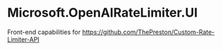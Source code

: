 # Microsoft.OpenAIRateLimiter.UI

Front-end capabilities for https://github.com/ThePreston/Custom-Rate-Limiter-API
